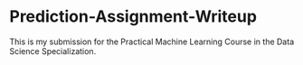 # Prediction-Assignment-Writeup
This is my submission for the Practical Machine Learning Course in the Data Science Specialization.
